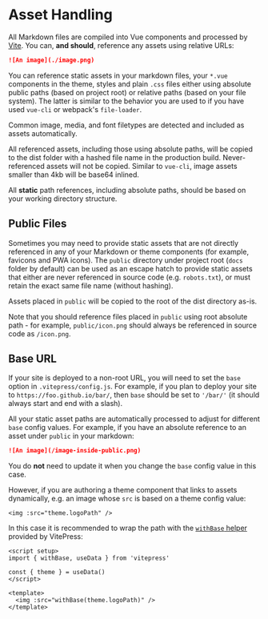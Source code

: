 # Asset Handling

All Markdown files are compiled into Vue components and processed by [Vite](https://github.com/vitejs/vite). You can, **and should**, reference any assets using relative URLs:

```md
![An image](./image.png)
```

You can reference static assets in your markdown files, your `*.vue` components in the theme, styles and plain `.css` files either using absolute public paths (based on project root) or relative paths (based on your file system). The latter is similar to the behavior you are used to if you have used `vue-cli` or webpack's `file-loader`.

Common image, media, and font filetypes are detected and included as assets automatically.

All referenced assets, including those using absolute paths, will be copied to the dist folder with a hashed file name in the production build. Never-referenced assets will not be copied. Similar to `vue-cli`, image assets smaller than 4kb will be base64 inlined.

All **static** path references, including absolute paths, should be based on your working directory structure.

## Public Files

Sometimes you may need to provide static assets that are not directly referenced in any of your Markdown or theme components (for example, favicons and PWA icons). The `public` directory under project root (`docs` folder by default) can be used as an escape hatch to provide static assets that either are never referenced in source code (e.g. `robots.txt`), or must retain the exact same file name (without hashing).

Assets placed in `public` will be copied to the root of the dist directory as-is.

Note that you should reference files placed in `public` using root absolute path - for example, `public/icon.png` should always be referenced in source code as `/icon.png`.

## Base URL

If your site is deployed to a non-root URL, you will need to set the `base` option in `.vitepress/config.js`. For example, if you plan to deploy your site to `https://foo.github.io/bar/`, then `base` should be set to `'/bar/'` (it should always start and end with a slash).

All your static asset paths are automatically processed to adjust for different `base` config values. For example, if you have an absolute reference to an asset under `public` in your markdown:

```md
![An image](/image-inside-public.png)
```

You do **not** need to update it when you change the `base` config value in this case.

However, if you are authoring a theme component that links to assets dynamically, e.g. an image whose `src` is based on a theme config value:

```vue
<img :src="theme.logoPath" />
```

In this case it is recommended to wrap the path with the [`withBase` helper](./api#withbase) provided by VitePress:

```vue
<script setup>
import { withBase, useData } from 'vitepress'

const { theme } = useData()
</script>

<template>
  <img :src="withBase(theme.logoPath)" />
</template>
```
